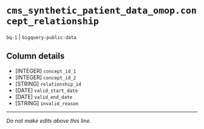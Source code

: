 # `cms_synthetic_patient_data_omop.concept_relationship`
`bq-1` | `bigquery-public-data`

## Column details
* [INTEGER]   `concept_id_1`
* [INTEGER]   `concept_id_2`
* [STRING]    `relationship_id`
* [DATE]      `valid_start_date`
* [DATE]      `valid_end_date`
* [STRING]    `invalid_reason`

-------------------------------------------------------------------------------
*Do not make edits above this line.*
